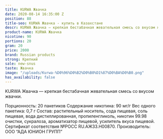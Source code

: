 ```yaml
---
title: KURWA Жвачка
date: 2020-08-14 16:35:00 Z
position: 88
title-seo: KURWA Жвачка - купить в Казахстане
descr: KURWA Жвачка — крепкая бестабачная жевательная смесь со вкусом жвачки
product-name: KURWA Жвачка
nicotine: 90
portions: 20
gram: 20
price: 2000
brand: Russian products
strong: Крепкий
sale: new-snus
taste: Жвачка
image: "/uploads/Kurwa-%D0%96%D0%B2%D0%B0%D1%87%D0%BA%D0%B0.png"
has_availability: false
---
```


KURWA Жвачка — крепкая бестабачная жевательная смесь со вкусом жвачки.

Порционность: 20 пакетиков
Содержание никотина: 90 мг/г
Вес одного пакетика: 0,7 г
Состав: растительный носитель, сода пищевая, соль пищевая, вода дистиллированная, пропиленгликоль, никотин 99.98 очистки, сукралоза, ароматизатор пищевой, усилитель вкуса пищевой.
Сертификат соответствия №РОСС RU.АЖ33.Н00870.
Производитель: ООО “АДА ЮНИОН ГРУПП”